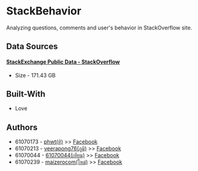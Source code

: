 # StackBehavior
 Analyzing questions, comments and user's behavior in StackOverflow site.

## Data Sources
#### [StackExchange Public Data - StackOverflow](https://archive.org/download/stackexchange)
* Size - 171.43 GB

## Built-With
* Love

## Authors
* 61070173 - [phwt(ทิ)](https://github.com/phwt) >> [Facebook](https://www.facebook.com/phwt.smwt)
* 61070213 - [veerapong76(ภูมิ)](https://github.com/veerapong76) >> [Facebook](https://www.facebook.com/veerapong.poom)
* 61070044 - [61070044(เทียน)](https://github.com/61070044) >> [Facebook](https://www.facebook.com/TiannyCandle)
* 61070239 - [maizerocom(ใหม่)](https://github.com/maizerocom) >> [Facebook](https://www.facebook.com/maizerocom)
